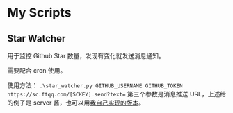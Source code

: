 # My Scripts
## Star Watcher
用于监控 Github Star 数量，发现有变化就发送消息通知。

需要配合 cron 使用。

使用方法：
`.\star_watcher.py GITHUB_USERNAME GITHUB_TOKEN  https://sc.ftqq.com/[SCKEY].send?text=`
第三个参数是消息推送 URL，上述给的例子是 server 酱，也可以用[我自己实现的版本](https://github.com/songquanpeng/message-pusher)。

